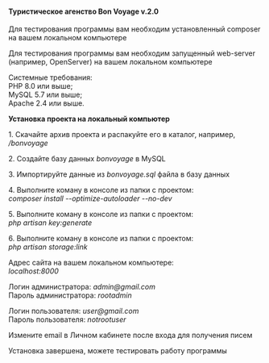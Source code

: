 <h4>Туристическое агенство Bon Voyage v.2.0</h4>
<p>Для тестирования программы вам необходим установленный composer на вашем локальном компьютере</p>
<p>Для тестирования программы вам необходим запущенный web-server (например, OpenServer) на вашем локальном компьютере</p>
<p>Системные требования:<br>
PHP 8.0 или выше;<br>
MySQL 5.7 или выше;<br>
Apache 2.4 или выше.</p>
<p><b>Установка проекта на локальный компьютер</b></p>
<p>1. Скачайте архив проекта и распакуйте его в каталог, например, <i>/bonvoyage</i></p>
<p>2. Создайте базу данных <i>bonvoyage</i> в MySQL</p>
<p>3. Импортируйте данные из <i>bonvoyage.sql</i> файла в базу данных</p>
<p>4. Выполните коману в консоле из папки с проектом:<br>
<i>composer install --optimize-autoloader --no-dev</i></p>
<p>5. Выполните коману в консоле из папки с проектом:<br>
<i>php artisan key:generate</i></p>
<p>6. Выполните коману в консоле из папки с проектом:<br>
<i>php artisan storage:link</i></p>
<p>Адрес сайта на вашем локальном компьютере:<br>
<i>localhost:8000</i></p>
<p>Логин администратора: <i>admin@gmail.com</i><br>Пароль администратора: <i>rootadmin</i></p>
<p>Логин пользователя: <i>user@gmail.com</i><br>Пароль пользователя: <i>notrootuser</i></p>
<p>Измените email в Личном кабинете после входа для получения писем</p>
<p>Установка завершена, можете тестировать работу программы</p>
